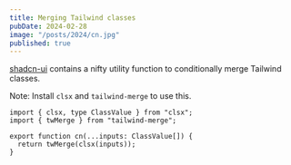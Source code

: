 ```yaml
---
title: Merging Tailwind classes
pubDate: 2024-02-28
image: "/posts/2024/cn.jpg"
published: true
---
```


[shadcn-ui](https://ui.shadcn.com/) contains a nifty utility function to conditionally merge Tailwind classes.

Note: Install `clsx` and `tailwind-merge` to use this.

```tsx
import { clsx, type ClassValue } from "clsx";
import { twMerge } from "tailwind-merge";

export function cn(...inputs: ClassValue[]) {
  return twMerge(clsx(inputs));
}
```
